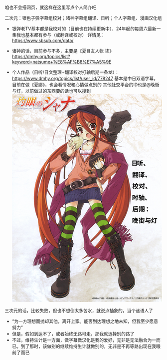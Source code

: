 咱也不会搭网页，就这样在这里写点个人简介吧

二次元：银色子弹字幕组校对；诸神字幕组翻译、日听；个人字幕组、漫画汉化组

- 银弹老TV基本都是我校对的（目前也在持续更新中），24年起的每周六最新一集我也基本都有参与（或翻译或校对）
详情见：https://www.sbsub.com/data/

- 诸神的话，目前参与不多，主要是《夏目友人帐 柒》
https://dmhy.org/topics/list?keyword=natsume+%E8%AF%B8%E7%A5%9E

- 个人作品（日听/日文整理+翻译校对打轴后期一条龙）：https://www.dmhy.org/topics/list/user_id/778247
基本是中日双语字幕。目前在做《夏娜》，也会看情况和心情做点别的
其他社交平台的ID也是@晚街与灯，以前做过的东西要的话也可以搜到
![](https://github.com/banngai2022/tuchuang/blob/master/img/%E6%B5%B7%E6%8A%A5-%E7%AE%80%E4%BD%93_2.png)

三次元的话，比较失败，但也不想倒太多苦水，就说点抽象的，当个谜语人了
- “为一方理想而抛却其他，离开上家。能否到达理想之地未知，但我至少愿意努力”
- 但是，假如到达不了，或者始终无路可走，那我就选择别的路了
- 不过，维持生计是一方面，做字幕做汉化是我的爱好，无非是无法融合为一而已。到了那时，该做别的继续维持生计就做别的，无非是不再等路出现在我眼前了而已

